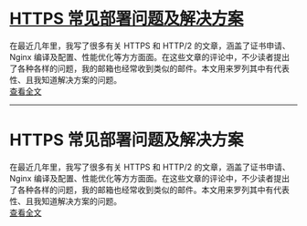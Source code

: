 # [HTTPS 常见部署问题及解决方案](/notes/dir/20170512/)
在最近几年里，我写了很多有关 HTTPS 和 HTTP/2 的文章，涵盖了证书申请、Nginx 编译及配置、性能优化等方方面面。在这些文章的评论中，不少读者提出了各种各样的问题，我的邮箱也经常收到类似的邮件。本文用来罗列其中有代表性、且我知道解决方案的问题。  
[查看全文]()
* * *
# HTTPS 常见部署问题及解决方案
在最近几年里，我写了很多有关 HTTPS 和 HTTP/2 的文章，涵盖了证书申请、Nginx 编译及配置、性能优化等方方面面。在这些文章的评论中，不少读者提出了各种各样的问题，我的邮箱也经常收到类似的邮件。本文用来罗列其中有代表性、且我知道解决方案的问题。  
[查看全文]()



